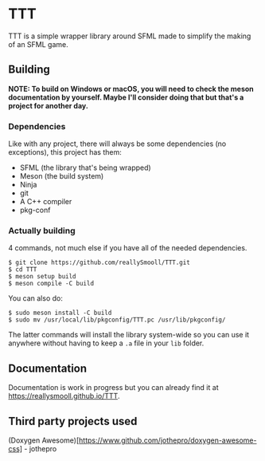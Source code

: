 # TTT
TTT is a simple wrapper library around SFML made to simplify the making of an SFML game.

## Building
**NOTE: To build on Windows or macOS, you will need to check the meson documentation by yourself. Maybe I'll consider doing that but that's a project for another day.**

### Dependencies
Like with any project, there will always be some dependencies (no exceptions), this project has them:

- SFML (the library that's being wrapped)
- Meson (the build system)
- Ninja
- git
- A C++ compiler
- pkg-conf

### Actually building
4 commands, not much else if you have all of the needed dependencies.

```
$ git clone https://github.com/reallySmooll/TTT.git
$ cd TTT
$ meson setup build
$ meson compile -C build
```

You can also do:

```
$ sudo meson install -C build
$ sudo mv /usr/local/lib/pkgconfig/TTT.pc /usr/lib/pkgconfig/
```

The latter commands will install the library system-wide so you can use it anywhere without having to keep a `.a` file in your `lib` folder.

## Documentation
Documentation is work in progress but you can already find it at https://reallysmooll.github.io/TTT.

## Third party projects used
(Doxygen Awesome)[https://www.github.com/jothepro/doxygen-awesome-css] - jothepro
